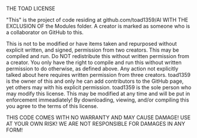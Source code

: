 THE TOAD LICENSE

"This" is the project of code residing at github.com/toad1359/AI WITH THE EXCLUSION OF the Modules folder.
A creator is marked as someone who is a collaborator on GitHub to this.

This is not to be modified or have items taken and repurposed without explicit written, and signed, permission 
from two creators. This may be compiled and run. Do NOT redistribute this without written permission from a 
creator. You only have the right to compile and run this without written permission to do otherwise, as defined above. 
Any action not explicitly talked about here requires written permission from three creators. toad1359 is the owner of 
this and only he can add contributors to the GitHub page, yet others may with his explicit permission. toad1359 
is the sole person who may modify this license. This may be modified at any time and will be put in enforcement immeadiately! By downloading, viewing, and/or compiling this you agree to the terms of this license.

THIS CODE COMES WITH NO WARRANTY AND MAY CAUSE DAMAGE!
USE AT YOUR OWN RISK!
WE ARE NOT RESPONSIBLE FOR DAMAGES IN ANY FORM!
